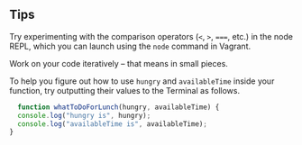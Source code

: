 ## Tips

Try experimenting with the comparison operators (`<`, `>`, `===`, etc.) in the node REPL, which you can launch using the `node` command in Vagrant.

Work on your code iteratively – that means in small pieces. 

To help you figure out how to use `hungry` and `availableTime` inside your function, try outputting their values to the Terminal as follows.

```javascript
  function whatToDoForLunch(hungry, availableTime) {
  console.log("hungry is", hungry);
  console.log("availableTime is", availableTime);
}
```